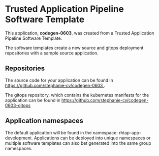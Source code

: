 # Trusted Application Pipeline Software Template

This application, **codegen-0603**, was created from a Trusted Application Pipeline Software Template.

The software templates create a new source and gitops deployment repositories with a sample source application. 

## Repositories

The source code for your application can be found in [https://github.com/stephanie-cy/codegen-0603 ](https://github.com/stephanie-cy/codegen-0603 ).
 
The gitops repository, which contains the kubernetes manifests for the application can be found in 
[https://github.com/stephanie-cy/codegen-0603-gitops ](https://github.com/stephanie-cy/codegen-0603-gitops ) 

## Application namespaces 

The default application will be found in the namespace: rhtap-app-development. Applications can be deployed into unique namespaces or multiple software templates can also bet generated into the same group namespaces.  